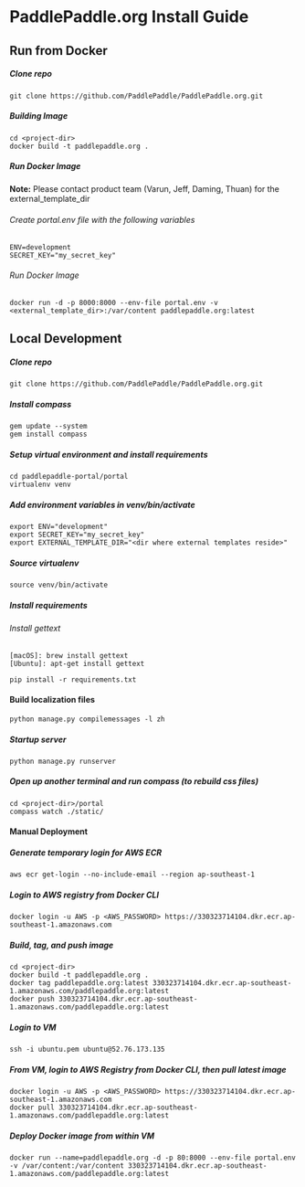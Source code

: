 # PaddlePaddle.org Install Guide

## Run from Docker

##### Clone repo
```
git clone https://github.com/PaddlePaddle/PaddlePaddle.org.git
```

##### Building Image

```
cd <project-dir>
docker build -t paddlepaddle.org .
```

##### Run Docker Image
**Note:**  Please contact product team (Varun, Jeff, Daming, Thuan) for the external_template_dir

###### Create portal.env file with the following variables

```
ENV=development
SECRET_KEY="my_secret_key"
```

###### Run Docker Image
```
docker run -d -p 8000:8000 --env-file portal.env -v <external_template_dir>:/var/content paddlepaddle.org:latest
```

## Local Development

##### Clone repo
```
git clone https://github.com/PaddlePaddle/PaddlePaddle.org.git
```

##### Install compass
```
gem update --system
gem install compass
```

##### Setup virtual environment and install requirements
```
cd paddlepaddle-portal/portal
virtualenv venv
```

##### Add environment variables in venv/bin/activate
```
export ENV="development"
export SECRET_KEY="my_secret_key"
export EXTERNAL_TEMPLATE_DIR="<dir where external templates reside>"
```

##### Source virtualenv
```
source venv/bin/activate
```

##### Install requirements

###### Install gettext
```
[macOS]: brew install gettext
[Ubuntu]: apt-get install gettext
```

```
pip install -r requirements.txt
```

#### Build localization files

```
python manage.py compilemessages -l zh
```

##### Startup server
```
python manage.py runserver
```

##### Open up another terminal and run compass (to rebuild css files)
```
cd <project-dir>/portal
compass watch ./static/
```

#### Manual Deployment

##### Generate temporary login for AWS ECR

```
aws ecr get-login --no-include-email --region ap-southeast-1
```

##### Login to AWS registry from Docker CLI

```
docker login -u AWS -p <AWS_PASSWORD> https://330323714104.dkr.ecr.ap-southeast-1.amazonaws.com
```

##### Build, tag, and push image

```
cd <project-dir>
docker build -t paddlepaddle.org .
docker tag paddlepaddle.org:latest 330323714104.dkr.ecr.ap-southeast-1.amazonaws.com/paddlepaddle.org:latest
docker push 330323714104.dkr.ecr.ap-southeast-1.amazonaws.com/paddlepaddle.org:latest
``` 

##### Login to VM

```
ssh -i ubuntu.pem ubuntu@52.76.173.135
```

##### From VM, login to AWS Registry from Docker CLI, then pull latest image

```
docker login -u AWS -p <AWS_PASSWORD> https://330323714104.dkr.ecr.ap-southeast-1.amazonaws.com
docker pull 330323714104.dkr.ecr.ap-southeast-1.amazonaws.com/paddlepaddle.org:latest
```

##### Deploy Docker image from within VM

```
docker run --name=paddlepaddle.org -d -p 80:8000 --env-file portal.env -v /var/content:/var/content 330323714104.dkr.ecr.ap-southeast-1.amazonaws.com/paddlepaddle.org:latest
```

